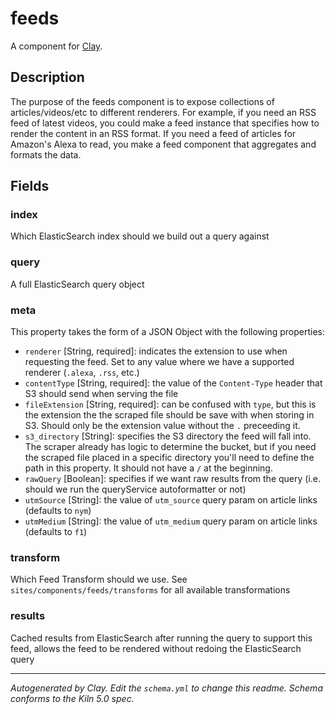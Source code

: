 # feeds
A component for [Clay](https://github.com/nymag/amphora/wiki#clay-is-divided-into-components).

## Description
The purpose of the feeds component is to expose collections of articles/videos/etc to different renderers. For example, if you need an RSS feed of latest videos, you could make a feed instance that specifies how to render the content in an RSS format. If you need a feed of articles for Amazon's Alexa to read, you make a feed component that aggregates and formats the data.

## Fields
### index

Which ElasticSearch index should we build out a query against



### query

A full ElasticSearch query object



### meta

This property takes the form of a JSON Object with the following properties:

* `renderer` [String, required]: indicates the extension to use when requesting the feed. Set to any value where we have a supported renderer (`.alexa`, `.rss`, etc.)
* `contentType` [String, required]: the value of the `Content-Type` header that S3 should send when serving the file
* `fileExtension` [String, required]: can be confused with `type`, but this is the extension the the scraped file should be save with when storing in S3. Should only be the extension value without the `.` preceeding it.
* `s3_directory` [String]: specifies the S3 directory the feed will fall into. The scraper already has logic to determine the bucket, but if you need the scraped file placed in a specific directory you'll need to define the path in this property. It should not have a `/` at the beginning.
* `rawQuery` [Boolean]: specifies if we want raw results from the query (i.e. should we run the queryService autoformatter or not)
* `utmSource` [String]: the value of `utm_source` query param on article links (defaults to `nym`)
* `utmMedium` [String]: the value of `utm_medium` query param on article links (defaults to `f1`)




### transform

Which Feed Transform should we use.  See `sites/components/feeds/transforms` for all available transformations



### results

Cached results from ElasticSearch after running the query to support this feed, allows the feed to be rendered without redoing the ElasticSearch query




---
_Autogenerated by Clay. Edit the `schema.yml` to change this readme. Schema conforms to the Kiln 5.0 spec._
